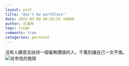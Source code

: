 ```yaml
---
layout: post
title: "don't be worthless"
date: 2022-03-09 00:28:51 +0800
author: 丘海东 
tags: rough
comments: true
categories: personal
---
```

沒有人願意去扶持一個毫無價值的人，千萬別讓自己一文不值。  
![肖申克的救赎](http://r.photo.store.qq.com/psc?/V13NDf2z0er9V4/TmEUgtj9EK6.7V8ajmQrEBV5rT1fUzPY1kDqenVtnUecpxHZp3rt.W.B0sTA58l*YZBJltakoO5A31uhvEwKsrtc2izqI4BI5SMec*e3buE!/r)
